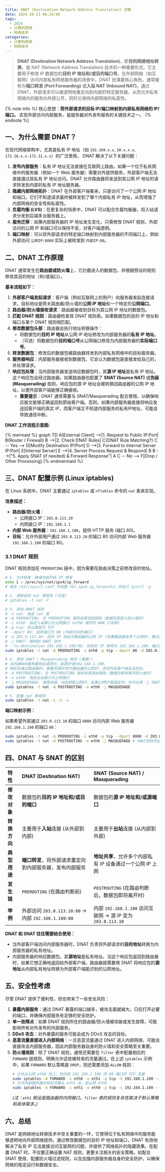 ```yaml
---
title: DNAT (Destination Network Address Translation) 详解
date: 2024-10-23 06:24:00
tags:
  - 2024
  - 计算机网络
  - 网络技术
categories:
  - 计算机网络
  - 网络技术
---
```


> **DNAT (Destination Network Address Translation)**，即**目的网络地址转换**，是 NAT (Network Address Translation) 技术的一种重要形式。它主要用于修改 IP 数据包的**目的 IP 地址和/或目的端口号**。在外部网络（如互联网）访问内部私有网络服务器的场景中，DNAT 扮演着核心角色，通常被称为**端口转发 (Port Forwarding)** 或**入站 NAT (Inbound NAT)**。通过 DNAT，外部请求可以被透明地重定向到内部的特定服务器，从而允许私有网络内的服务向外部公开，同时又保持内部网络的私密性。

{% note info %}
核心思想：**将外部请求的目标 IP/端口映射到内部私有网络的 IP/端口。** 实现外部访问内部服务，是服务器对外发布服务的关键技术之一。
{% endnote %}

## 一、为什么需要 DNAT？

在现代网络架构中，尤其是私有 IP 地址（如 `192.168.x.x`, `10.x.x.x`, `172.16.x.x-172.31.x.x`）的广泛使用， DNAT 解决了以下关键问题：

1.  **发布内部服务**：私有 IP 地址无法直接在互联网上路由。如果一个位于私有网络中的服务器（例如一个 Web 服务器）需要对外提供服务，外部客户端无法直接通过其私有 IP 地址访问。DNAT 允许路由器将发送到其公网 IP 地址的请求转发到内部的私有 IP 地址服务器。
2.  **隐藏内部网络拓扑**：DNAT 在外部客户端看来，只是访问了一个公网 IP 地址和端口。它们不知道请求最终被转发到了哪个内部私有 IP 地址，从而增强了内部网络的安全性和私密性。
3.  **负载均衡 (LVS)**：在更复杂的场景中，DNAT 可以配合负载均衡器，将入站请求分发到后端多台服务器上。
4.  **服务迁移**：如果内部服务器的 IP 地址发生变化，只需修改 DNAT 规则，外部访问的公网 IP 和端口可以保持不变，对客户端透明。
5.  **端口映射**：可以将外部请求的特定端口映射到内部服务器的不同端口上，例如外部访问 `公网IP:8080` 实际上被转发到 `内部IP:80`。

## 二、DNAT 工作原理

DNAT 通常发生在**路由器或防火墙**上，它拦截进入的数据包，并根据预设的规则修改其目的地址（和/或端口）。

**基本流程如下：**

1.  **外部客户端发起请求**：客户端（例如互联网上的用户）向服务器发起连接请求，目标地址是网关路由器/防火墙的**公网 IP 地址**和一个特定的**公网端口**。
2.  **路由器/防火墙接收请求**：路由器接收到目标为其公网 IP 地址的数据包。
3.  **匹配 DNAT 规则**：路由器检查其 DNAT 规则表。如果数据包的目的 IP 地址和端口与某个 DNAT 规则相匹配。
4.  **修改数据包头部**：路由器会执行地址转换操作：
    *   将数据包的**目的 IP 地址**从公网 IP 地址修改为内部服务器的**私有 IP 地址**。
    *   （可选）将数据包的**目的端口号**从公网端口修改为内部服务器的**实际端口号**。
5.  **转发数据包**：修改后的数据包被路由器转发到内部私有网络中的目标服务器。
6.  **服务器响应**：内部服务器接收到数据包，它会认为数据包是直接发给自己的，并处理请求。
7.  **响应包处理**：当内部服务器发送响应数据包时，其**源 IP 地址**是私有 IP 地址。这个响应包会经过路由器。如果路由器也配置了 **SNAT (Source NAT)** 或**伪装 (Masquerading)** 规则，响应包的源 IP 地址会被转换回路由器的公网 IP 地址，以便外部客户端能够正确接收。
    *   **重要提示**：DNAT 通常需要与 SNAT/Masquerading 配合使用，以确保响应报文能够正确返回到原始客户端。否则，如果内部服务器直接将响应发送回客户端的真实 IP，而客户端又不知道内部服务的私有IP地址，可能会导致通信中断。

**DNAT 工作流程示意图:**

{% mermaid %}
graph TD
    A[External Client] -->|1. Request to Public IP:Port| B(Router / Firewall)
    B -->|2. Check DNAT Rules| C{DNAT Rule Matching?}
    C -- Yes --> D[Modify Destination IP/Port]
    D -->|3. Forward to Internal Server IP:Port| E[Internal Server]
    E -->|4. Server Process Request & Respond| B
    B -->|"5. Apply SNAT (if needed) & Forward Response"| A
    C -- No --> F[Drop / Other Processing]
{% endmermaid %}

## 三、DNAT 配置示例 (Linux iptables)

在 Linux 系统中，DNAT 主要通过 `iptables` 或 `nftables` 命令的 `nat` 表来实现。

**场景描述：**

*   **路由器/防火墙**：
    *   公网接口 IP：`203.0.113.10`
    *   内网接口 IP：`192.168.1.1`
*   **内部 Web 服务器**：`192.168.1.100`，提供 HTTP 服务 (端口 80)。
*   **目标**：允许外部用户通过 `203.0.113.10` 的端口 80 访问内部 Web 服务器 `192.168.1.100` 的端口 80。

### 3.1 DNAT 规则

DNAT 规则添加在 `PREROUTING` 链中，因为需要在路由决策之前修改目的地址。

```bash
# 1. 允许转发：确保内核开启 IP 转发
echo 1 > /proc/sys/net/ipv4/ip_forward
# 或在 /etc/sysctl.conf 中设置 net.ipv4.ip_forward=1 并执行 sysctl -p

# 2. 清除旧的 nat 表规则 (可选)
# iptables -t nat -F

# 3. 添加 DNAT 规则
# -t nat: 指定 nat 表
# -A PREROUTING: 在 PREROUTING 链的末尾添加规则（数据包刚进入防火墙时）
# -i eth0: 指定入站接口为公网接口 (eth0 或你的 WAN 口名称)
# -p tcp: 协议类型为 TCP
# --dport 80: 目的端口为 80 (外部访问的端口)
# -d 203.0.113.10: 目的 IP 地址为路由器的公网 IP (如果路由器有多个公网IP，建议指定)
# -j DNAT: 跳转到 DNAT 动作
# --to-destination 192.168.1.100:80: 将目的 IP 修改为 192.168.1.100，端口修改为 80
sudo iptables -t nat -A PREROUTING -i eth0 -p tcp --dport 80 -d 203.0.113.10 -j DNAT --to-destination 192.168.1.100:80

# 4. 添加 SNAT / Masquerading 规则 (重要!)
# 当内部Web服务器响应请求时，其源IP是192.168.1.100。
# 响应包通过路由器时，需要将源IP改为路由器的公网IP，否则外部客户端无法回包。
# -A POSTROUTING: 在 POSTROUTING 链的末尾添加规则（数据包即将离开防火墙时）
# -o eth0: 指定出站接口为公网接口
# -j MASQUERADE: 使用伪装，动态获取公网IP。如果公网IP是固定的，也可以用 -j SNAT --to-source 203.0.113.10
sudo iptables -t nat -A POSTROUTING -o eth0 -j MASQUERADE

# 5. 查看 nat 表规则
sudo iptables -t nat -L -n -v
```

**端口映射示例：**

如果希望外部通过 `203.0.113.10` 的端口 `8080` 访问内部 Web 服务器 `192.168.1.100` 的端口 `80`：

```bash
sudo iptables -t nat -A PREROUTING -i eth0 -p tcp --dport 8080 -d 203.0.113.10 -j DNAT --to-destination 192.168.1.100:80
sudo iptables -t nat -A POSTROUTING -o eth0 -j MASQUERADE # SNAT规则仍必需
```

## 四、DNAT 与 SNAT 的区别

| 特性     | DNAT (Destination NAT)                               | SNAT (Source NAT) / Masquerading                     |
| :------- | :--------------------------------------------------- | :--------------------------------------------------- |
| **修改对象** | 数据包的**目的 IP 地址和/或目的端口**              | 数据包的**源 IP 地址和/或源端口**                    |
| **转换方向** | 主要用于**入站**连接 (从外部到内部)                | 主要用于**出站**连接 (从内部到外部)                  |
| **典型用途** | **端口转发**，将外部请求重定向到内部服务器，发布内部服务 | **地址共享**，允许多个内部私有 IP 设备通过一个公网 IP 上网 |
| **发生链** | `PREROUTING` (在路由判断前)                        | `POSTROUTING` (在路由判断后，数据包即将离开时)       |
| **举例** | 外部访问 `203.0.113.10:80` → 内部 `192.168.1.100:80`   | 内部 `192.168.1.100` 访问互联网 → 源 IP 变为 `203.0.113.10` |

**DNAT 和 SNAT 往往需要结合使用：**

*   当外部客户端访问内部服务器时，DNAT 负责将外部请求的**目的地址**转换为内部服务器的私有地址。
*   内部服务器的响应数据包，其**源地址**是私有地址。当这个响应包返回到路由器时，如果它想正确地返回给外部客户端，路由器就需要用 SNAT 将响应包的**源地址**从内部私有地址转换为外部客户端能识别的公网地址。

## 五、安全性考虑

尽管 DNAT 提供了便利性，但也带来了一些安全风险：

1.  **暴露内部服务**：通过 DNAT 暴露的端口越多，被攻击面就越大。只应打开必要的端口，并确保内部服务有足够的安全防护。
2.  **单一故障点**：如果 DNAT 规则所在的路由器/防火墙被攻破或发生故障，可能影响所有对外发布的内部服务。
3.  **DDoS 攻击**：对外暴露的服务可能会成为 DDoS 攻击的目标。
4.  **恶意流量直接进入内部网络**：一旦恶意流量通过 DNAT 进入内部网络，可能会直接攻击内部服务器，因此内部服务器自身的防火墙和安全策略至关重要。
5.  **防火墙规则**：除了 DNAT 规则，通常还需要在 `filter` 表中配置相应的 `FORWARD` 链规则，明确允许这些被转发的流量通过。在上述 `iptables` 示例中，如果 `FORWARD` 默认策略是 `DROP`，则还需要添加 `ALLOW` 规则：
    ```bash
    # 允许从公网 eth0 进入，到内部 192.168.1.100 的 80 端口的 TCP 流量
    sudo iptables -A FORWARD -i eth0 -o eth1 -p tcp -d 192.168.1.100 --dport 80 -m state --state NEW,ESTABLISHED,RELATED -j ACCEPT
    # 允许内部服务器的响应流量从 eth1 出，到公网 eth0
    sudo iptables -A FORWARD -i eth1 -o eth0 -p tcp -s 192.168.1.100 --sport 80 -m state --state ESTABLISHED,RELATED -j ACCEPT
    ```
    *(注：`eth1` 假设是路由器的内网接口。`filter` 表的规则复杂性取决于默认策略和具体需求。)*

## 六、总结

DNAT 是网络地址转换技术中至关重要的一环，它使得位于私有网络中的服务能够透明地向外部网络提供。通过修改数据包的目的 IP 地址和端口，DNAT 有效地解决了私有 IP 无法直接访问互联网的问题，并提供了网络拓扑的隐藏效果。在配置 DNAT 时，不仅要正确设置 NAT 规则，更要关注相关的安全策略，如配合 SNAT 使用、配置防火墙过滤规则，以及加强内部服务器自身的安全防护，以确保网络的稳定运行和数据安全。